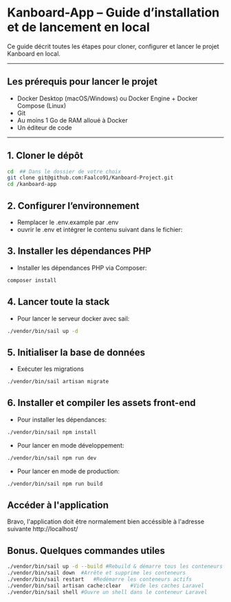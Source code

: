 # Kanboard-App – Guide d’installation et de lancement en local

Ce guide décrit toutes les étapes pour cloner, configurer et lancer le projet Kanboard en local.

---

## Les prérequis pour lancer le projet

- Docker Desktop (macOS/Windows) ou Docker Engine + Docker Compose (Linux)
- Git
- Au moins 1 Go de RAM alloué à Docker
- Un éditeur de code

---

## 1. Cloner le dépôt

```bash
cd  ## Dans le dossier de votre choix
git clone git@github.com:Faalco91/Kanboard-Project.git
cd /kanboard-app
```

## 2. Configurer l’environnement

- Remplacer le .env.example par .env
- ouvrir le .env et intégrer le contenu suivant dans le fichier: 


## 3. Installer les dépendances PHP

- Installer les dépendances PHP via Composer:
```bash
composer install
```


## 4. Lancer toute la stack

- Pour lancer le serveur docker avec sail:
```bash
./vendor/bin/sail up -d
```


## 5. Initialiser la base de données

- Exécuter les migrations
``` bash
./vendor/bin/sail artisan migrate
```

## 6. Installer et compiler les assets front-end

- Pour installer les dépendances:
```bash
./vendor/bin/sail npm install
```

- Pour lancer en mode développement:
```bash
./vendor/bin/sail npm run dev
```

- Pour lancer en mode de production:
```bash
./vendor/bin/sail npm run build
```


## Accéder à l'application

Bravo, l'application doit être normalement bien accéssible à l'adresse suivante http://localhost/


## Bonus. Quelques commandes utiles

```bash
./vendor/bin/sail up -d --build	#Rebuild & démarre tous les conteneurs
./vendor/bin/sail down	#Arrête et supprime les conteneurs
./vendor/bin/sail restart	#Redémarre les conteneurs actifs
./vendor/bin/sail artisan cache:clear	#Vide les caches Laravel
./vendor/bin/sail shell	#Ouvre un shell dans le conteneur Laravel
```